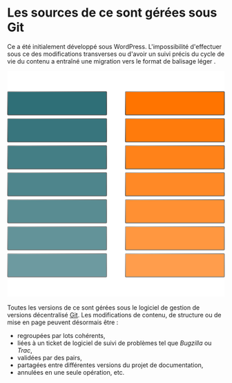 # Les sources de ce sont gérées sous Git

Ce a été initialement développé sous WordPress. L\'impossibilité
d\'effectuer sous ce des modifications transverses ou d\'avoir un suivi
précis du cycle de vie du contenu a entraîné une migration vers le
format de balisage léger .

![](graphics/documentation-life-cycle-framework.svg)

Toutes les versions de ce sont gérées sous le logiciel de gestion de
versions décentralisé [Git](). Les modifications de contenu, de
structure ou de mise en page peuvent désormais être :

-   regroupées par lots cohérents,
-   liées à un ticket de logiciel de suivi de problèmes tel que
    *Bugzilla* ou *Trac*,
-   validées par des pairs,
-   partagées entre différentes versions du projet de documentation,
-   annulées en une seule opération, etc.
